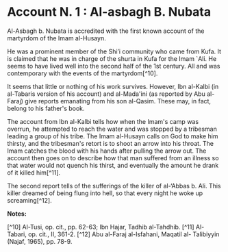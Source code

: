 Account N. 1 : Al-asbagh B. Nubata
==================================

Al-Asbagh b. Nubata is accredited with the first known account of the
martyrdom of the Imam al-Husayn.

He was a prominent member of the Shi’i community who came from Kufa. It
is claimed that he was in charge of the shurta in Kufa for the Imam
\`Ali. He seems to have lived well into the second half of the 1st
century. All and was contemporary with the events of the
martyrdom[^10].

It seems that little or nothing of his work survives. However, Ibn
al-Kalbi (in al-Tabaris version of his account) and al-Mada'ini (as
reported by Abu al-Faraj) give reports emanating from his son al-Qasim.
These may, in fact, belong to his father's book.

The account from Ibn al-Kalbi tells how when the Imam's camp was
overrun, he attempted to reach the water and was stopped by a tribesman
leading a group of his tribe. The Imam al-Husayn calls on God to make
him thirsty, and the tribesman's retort is to shoot an arrow into his
throat. The Imam catches the blood with his hands after pulling the
arrow out. The account then goes on to describe how that man suffered
from an illness so that water would not quench his thirst, and
eventually the amount he drank of it killed him[^11].

The second report tells of the sufferings of the killer of al-‘Abbas b.
Ali. This killer dreamed of being flung into hell, so that every night
he woke up screaming[^12].

**Notes:**

[^10] Al-Tusi, op. cit., pp. 62-63; Ibn Hajar, Tadhib al-Tahdhib.
[^11] Al-Tabari, op. cit., II, 361-2.
[^12] Abu al-Faraj al-Isfahani, Maqatil al- Talibiyyin (Najaf, 1965),
pp. 78-9.


